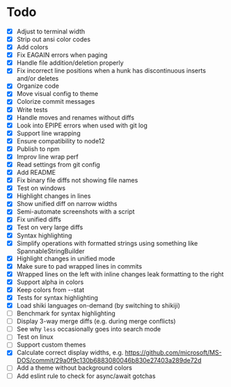 # Todo

-   [x] Adjust to terminal width
-   [x] Strip out ansi color codes
-   [x] Add colors
-   [x] Fix EAGAIN errors when paging
-   [x] Handle file addition/deletion properly
-   [x] Fix incorrect line positions when a hunk has discontinuous inserts and/or deletes
-   [x] Organize code
-   [x] Move visual config to theme
-   [x] Colorize commit messages
-   [x] Write tests
-   [x] Handle moves and renames without diffs
-   [x] Look into EPIPE errors when used with git log
-   [x] Support line wrapping
-   [x] Ensure compatibility to node12
-   [x] Publish to npm
-   [x] Improv line wrap perf
-   [x] Read settings from git config
-   [x] Add README
-   [x] Fix binary file diffs not showing file names
-   [x] Test on windows
-   [x] Highlight changes in lines
-   [x] Show unified diff on narrow widths
-   [x] Semi-automate screenshots with a script
-   [x] Fix unified diffs
-   [x] Test on very large diffs
-   [x] Syntax highlighting
-   [x] Simplify operations with formatted strings using something like SpannableStringBuilder
-   [x] Highlight changes in unified mode
-   [x] Make sure to pad wrapped lines in commits
-   [x] Wrapped lines on the left with inline changes leak formatting to the right
-   [x] Support alpha in colors
-   [x] Keep colors from --stat
-   [x] Tests for syntax highlighting
-   [x] Load shiki languages on-demand (by switching to shikiji)
-   [ ] Benchmark for syntax highlighting
-   [ ] Display 3-way merge diffs (e.g. during merge conflicts)
-   [ ] See why `less` occasionally goes into search mode
-   [ ] Test on linux
-   [ ] Support custom themes
-   [x] Calculate correct display widths, e.g. https://github.com/microsoft/MS-DOS/commit/29a0f9c130b6883080046b830e27403a289de72d
-   [ ] Add a theme without background colors
-   [ ] Add eslint rule to check for async/await gotchas
